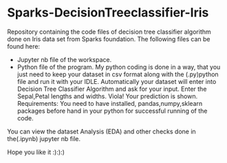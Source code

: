 # Sparks-DecisionTreeclassifier-Iris
Repository containing the code files of decision tree classifier algorithm done on Iris data set from Sparks foundation.
The following files can be found here:
* Jupyter nb file of the workspace.
* Python file of the program.
 My python coding is done in a way, that you just need to keep your dataset in csv format along with the (.py)python file and run it with your IDLE.
 Automatically your dataset will enter into Decision Tree Classifier Algorithm and ask for your input.
 Enter the Sepal,Petal lengths and widths. Viola! Your prediction is shown.
 Requirements:
  You need to have installed, pandas,numpy,sklearn packages before hand in your python for successful running of the code.
 
 You can view the dataset Analysis (EDA) and other checks done in the(.ipynb) jupyter nb file.
 
 Hope you like it :):):)
